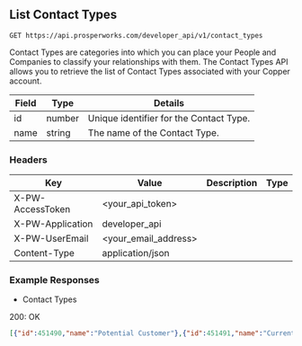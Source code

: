 ## List Contact Types

```GET https://api.prosperworks.com/developer_api/v1/contact_types```

Contact Types are categories into which you can place your People and Companies to classify your relationships with them. The Contact Types API allows you to retrieve the list of Contact Types associated with your Copper account.


|Field|Type|Details|
|---|---|---|
|id|number|Unique identifier for the Contact Type.|
|name|string|The name of the Contact Type.|

### Headers

Key | Value | Description | Type
--- | --- | --- | ---
X-PW-AccessToken | <your_api_token> |  | 
X-PW-Application | developer_api |  | 
X-PW-UserEmail | <your_email_address> |  | 
Content-Type | application/json |  | 
### Example Responses

- Contact Types

200: OK
```json
[{"id":451490,"name":"Potential Customer"},{"id":451491,"name":"Current Customer"},{"id":451492,"name":"Uncategorized"},{"id":451493,"name":"Other"}]
```